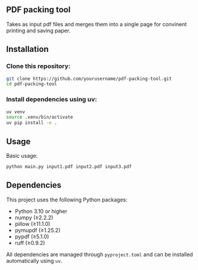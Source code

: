 ## PDF packing tool

Takes as input pdf files and merges them into a single page for convinent printing and saving paper.


## Installation

### Clone this repository:
```bash
git clone https://github.com/yourusername/pdf-packing-tool.git
cd pdf-packing-tool
```

### Install dependencies using uv:
```bash
uv venv
source .venv/bin/activate
uv pip install -e .
```

## Usage
Basic usage:
```bash
python main.py input1.pdf input2.pdf input3.pdf
```
## Dependencies

This project uses the following Python packages:
- Python 3.10 or higher
- numpy (≥2.2.2)
- pillow (≥11.1.0)
- pymupdf (≥1.25.2)
- pypdf (≥5.1.0)
- ruff (≥0.9.2)

All dependencies are managed through `pyproject.toml` and can be installed automatically using `uv`.
